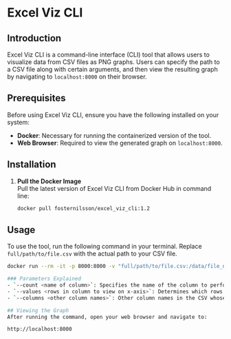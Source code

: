 # Excel Viz CLI

## Introduction
Excel Viz CLI is a command-line interface (CLI) tool that allows users to visualize data from CSV files as PNG graphs. Users can specify the path to a CSV file along with certain arguments, and then view the resulting graph by navigating to `localhost:8000` on their browser.

## Prerequisites
Before using Excel Viz CLI, ensure you have the following installed on your system:
- **Docker**: Necessary for running the containerized version of the tool.
- **Web Browser**: Required to view the generated graph on `localhost:8000`.

## Installation
1. **Pull the Docker Image**  
   Pull the latest version of Excel Viz CLI from Docker Hub in command line:
   ```bash
   docker pull fosternilsson/excel_viz_cli:1.2
## Usage
To use the tool, run the following command in your terminal. Replace `full/path/to/file.csv` with the actual path to your CSV file.

```bash
docker run --rm -it -p 8000:8000 -v "full/path/to/file.csv:/data/file_name.csv" fosternilsson/excel_viz_cli:1.2 /data/file_name.csv --count <name of column> --values <rows in       column to view on x-axis> --columns <other column names that have a value to be counted>

### Parameters Explained
- `--count <name of column>`: Specifies the name of the column to perform a count aggregation on.
- `--values <rows in column to view on x-axis>`: Determines which rows from the specified column will appear on the x-axis of the graph.
- `--columns <other column names>`: Other column names in the CSV whose values are to be counted and displayed.

## Viewing the Graph
After running the command, open your web browser and navigate to:

http://localhost:8000
